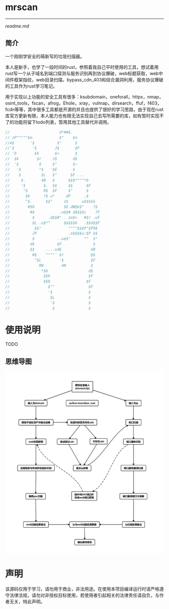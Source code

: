 # mrscan



****
*readme.md*

## 简介
一个刚刚学安全的萌新写的垃圾扫描器。


本人是新手，也学了一段时间的rust，参照着我自己平时使用的工具，想试着用rust写一个从子域名到端口探测与服务识别再到协议爆破，web标题获取，web中间件框架指纹，web目录扫描，bypass_cdn_403和综合漏洞利用，服务协议爆破的工具作为rust学习笔记。

用于实现以上功能的安全工具有很多：ksubdomain，oneforall，httpx，nmap，osint_tools，fscan，afrog，Ehole，xray，vulmap，dirsearch，ffuf，f403，fcdn等等，其中很多工具都是开源的并且也提供了很好的学习思路，由于现在rust库官方更新有限，本人能力也有限无法实现自己去写所需要的库，如有暂时实现不了的功能将留下todo列表，暂用其他工具替代并调用。

``` rust
//                      d*##$.
// zP"""""$e.           $"    $o
//4$       '$          $"      $
//'$        '$        J$       $F
// 'b        $k       $>       $
//  $k        $r     J$       d$
//  '$         $     $"       $~
//   '$        "$   '$E       $
//    $         $L   $"      $F ...
//     $.       4B   $      $$$*"""*b
//     '$        $.  $$     $$      $F
//      "$       R$  $F     $"      $
//       $k      ?$ u*     dF      .$
//       ^$.      $$"     z$      u$$$$e
//        #$b             $E.dW@e$"    ?$
//         #$           .o$$# d$$$$c    ?F
//          $      .d$$#" . zo$>   #$r .uF
//          $L .u$*"      $&$$$k   .$$d$$F
//           $$"            ""^"$$$P"$P9$
//          JP              .o$$$$u:$P $$
//          $          ..ue$"      ""  $"
//         d$          $F              $
//         $$     ....udE             4B
//          #$    """"` $r            @$
//           ^$L        '$            $F
//             RN        4N           $
//              *$b                  d$
//               $$k                 $F
//               $$b                $F
//                 $""               $F
//                 '$                $
//                  $L               $
//                  '$               $
//                   $               $
```


# 使用说明
TODO

## 思维导图
![enter description here](./img/89caa8214f13fee6a80192d260a5aa8.png)

# 声明
该源码仅用于学习，请勿用于商业，非法用途。在使用本项目编译运行时请严格遵守法律法规，请勿对非授权目标使用，若使用者引起相关的法律责任请自负，与作者无关，特此声明。
